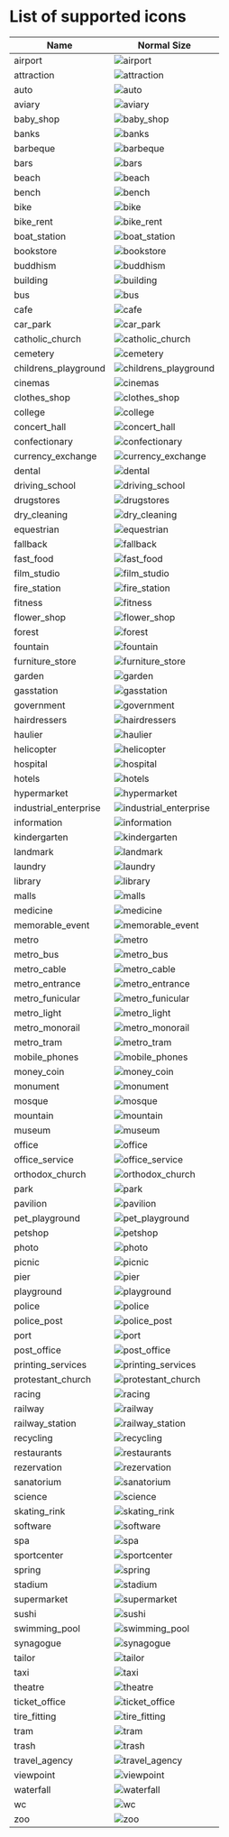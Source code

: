 <!-- Don't edit manually. Generated by script: ./tools/icons/generate-docs.ts -->

# List of supported icons

| Name                  | Normal Size                                                            |
| --------------------- | ---------------------------------------------------------------------- |
| airport               | ![airport](../static/icons/airport_24.svg)                             |
| attraction            | ![attraction](../static/icons/attraction_24.svg)                       |
| auto                  | ![auto](../static/icons/auto_24.svg)                                   |
| aviary                | ![aviary](../static/icons/aviary_24.svg)                               |
| baby_shop             | ![baby_shop](../static/icons/baby_shop_24.svg)                         |
| banks                 | ![banks](../static/icons/banks_24.svg)                                 |
| barbeque              | ![barbeque](../static/icons/barbeque_24.svg)                           |
| bars                  | ![bars](../static/icons/bars_24.svg)                                   |
| beach                 | ![beach](../static/icons/beach_24.svg)                                 |
| bench                 | ![bench](../static/icons/bench_24.svg)                                 |
| bike                  | ![bike](../static/icons/bike_24.svg)                                   |
| bike_rent             | ![bike_rent](../static/icons/bike_rent_24.svg)                         |
| boat_station          | ![boat_station](../static/icons/boat_station_24.svg)                   |
| bookstore             | ![bookstore](../static/icons/bookstore_24.svg)                         |
| buddhism              | ![buddhism](../static/icons/buddhism_24.svg)                           |
| building              | ![building](../static/icons/building_24.svg)                           |
| bus                   | ![bus](../static/icons/bus_24.svg)                                     |
| cafe                  | ![cafe](../static/icons/cafe_24.svg)                                   |
| car_park              | ![car_park](../static/icons/car_park_24.svg)                           |
| catholic_church       | ![catholic_church](../static/icons/catholic_church_24.svg)             |
| cemetery              | ![cemetery](../static/icons/cemetery_24.svg)                           |
| childrens_playground  | ![childrens_playground](../static/icons/childrens_playground_24.svg)   |
| cinemas               | ![cinemas](../static/icons/cinemas_24.svg)                             |
| clothes_shop          | ![clothes_shop](../static/icons/clothes_shop_24.svg)                   |
| college               | ![college](../static/icons/college_24.svg)                             |
| concert_hall          | ![concert_hall](../static/icons/concert_hall_24.svg)                   |
| confectionary         | ![confectionary](../static/icons/confectionary_24.svg)                 |
| currency_exchange     | ![currency_exchange](../static/icons/currency_exchange_24.svg)         |
| dental                | ![dental](../static/icons/dental_24.svg)                               |
| driving_school        | ![driving_school](../static/icons/driving_school_24.svg)               |
| drugstores            | ![drugstores](../static/icons/drugstores_24.svg)                       |
| dry_cleaning          | ![dry_cleaning](../static/icons/dry_cleaning_24.svg)                   |
| equestrian            | ![equestrian](../static/icons/equestrian_24.svg)                       |
| fallback              | ![fallback](../static/icons/fallback_24.svg)                           |
| fast_food             | ![fast_food](../static/icons/fast_food_24.svg)                         |
| film_studio           | ![film_studio](../static/icons/film_studio_24.svg)                     |
| fire_station          | ![fire_station](../static/icons/fire_station_24.svg)                   |
| fitness               | ![fitness](../static/icons/fitness_24.svg)                             |
| flower_shop           | ![flower_shop](../static/icons/flower_shop_24.svg)                     |
| forest                | ![forest](../static/icons/forest_24.svg)                               |
| fountain              | ![fountain](../static/icons/fountain_24.svg)                           |
| furniture_store       | ![furniture_store](../static/icons/furniture_store_24.svg)             |
| garden                | ![garden](../static/icons/garden_24.svg)                               |
| gasstation            | ![gasstation](../static/icons/gasstation_24.svg)                       |
| government            | ![government](../static/icons/government_24.svg)                       |
| hairdressers          | ![hairdressers](../static/icons/hairdressers_24.svg)                   |
| haulier               | ![haulier](../static/icons/haulier_24.svg)                             |
| helicopter            | ![helicopter](../static/icons/helicopter_24.svg)                       |
| hospital              | ![hospital](../static/icons/hospital_24.svg)                           |
| hotels                | ![hotels](../static/icons/hotels_24.svg)                               |
| hypermarket           | ![hypermarket](../static/icons/hypermarket_24.svg)                     |
| industrial_enterprise | ![industrial_enterprise](../static/icons/industrial_enterprise_24.svg) |
| information           | ![information](../static/icons/information_24.svg)                     |
| kindergarten          | ![kindergarten](../static/icons/kindergarten_24.svg)                   |
| landmark              | ![landmark](../static/icons/landmark_24.svg)                           |
| laundry               | ![laundry](../static/icons/laundry_24.svg)                             |
| library               | ![library](../static/icons/library_24.svg)                             |
| malls                 | ![malls](../static/icons/malls_24.svg)                                 |
| medicine              | ![medicine](../static/icons/medicine_24.svg)                           |
| memorable_event       | ![memorable_event](../static/icons/memorable_event_24.svg)             |
| metro                 | ![metro](../static/icons/metro_24.svg)                                 |
| metro_bus             | ![metro_bus](../static/icons/metro_bus_24.svg)                         |
| metro_cable           | ![metro_cable](../static/icons/metro_cable_24.svg)                     |
| metro_entrance        | ![metro_entrance](../static/icons/metro_entrance_24.svg)               |
| metro_funicular       | ![metro_funicular](../static/icons/metro_funicular_24.svg)             |
| metro_light           | ![metro_light](../static/icons/metro_light_24.svg)                     |
| metro_monorail        | ![metro_monorail](../static/icons/metro_monorail_24.svg)               |
| metro_tram            | ![metro_tram](../static/icons/metro_tram_24.svg)                       |
| mobile_phones         | ![mobile_phones](../static/icons/mobile_phones_24.svg)                 |
| money_coin            | ![money_coin](../static/icons/money_coin_24.svg)                       |
| monument              | ![monument](../static/icons/monument_24.svg)                           |
| mosque                | ![mosque](../static/icons/mosque_24.svg)                               |
| mountain              | ![mountain](../static/icons/mountain_24.svg)                           |
| museum                | ![museum](../static/icons/museum_24.svg)                               |
| office                | ![office](../static/icons/office_24.svg)                               |
| office_service        | ![office_service](../static/icons/office_service_24.svg)               |
| orthodox_church       | ![orthodox_church](../static/icons/orthodox_church_24.svg)             |
| park                  | ![park](../static/icons/park_24.svg)                                   |
| pavilion              | ![pavilion](../static/icons/pavilion_24.svg)                           |
| pet_playground        | ![pet_playground](../static/icons/pet_playground_24.svg)               |
| petshop               | ![petshop](../static/icons/petshop_24.svg)                             |
| photo                 | ![photo](../static/icons/photo_24.svg)                                 |
| picnic                | ![picnic](../static/icons/picnic_24.svg)                               |
| pier                  | ![pier](../static/icons/pier_24.svg)                                   |
| playground            | ![playground](../static/icons/playground_24.svg)                       |
| police                | ![police](../static/icons/police_24.svg)                               |
| police_post           | ![police_post](../static/icons/police_post_24.svg)                     |
| port                  | ![port](../static/icons/port_24.svg)                                   |
| post_office           | ![post_office](../static/icons/post_office_24.svg)                     |
| printing_services     | ![printing_services](../static/icons/printing_services_24.svg)         |
| protestant_church     | ![protestant_church](../static/icons/protestant_church_24.svg)         |
| racing                | ![racing](../static/icons/racing_24.svg)                               |
| railway               | ![railway](../static/icons/railway_24.svg)                             |
| railway_station       | ![railway_station](../static/icons/railway_station_24.svg)             |
| recycling             | ![recycling](../static/icons/recycling_24.svg)                         |
| restaurants           | ![restaurants](../static/icons/restaurants_24.svg)                     |
| rezervation           | ![rezervation](../static/icons/rezervation_24.svg)                     |
| sanatorium            | ![sanatorium](../static/icons/sanatorium_24.svg)                       |
| science               | ![science](../static/icons/science_24.svg)                             |
| skating_rink          | ![skating_rink](../static/icons/skating_rink_24.svg)                   |
| software              | ![software](../static/icons/software_24.svg)                           |
| spa                   | ![spa](../static/icons/spa_24.svg)                                     |
| sportcenter           | ![sportcenter](../static/icons/sportcenter_24.svg)                     |
| spring                | ![spring](../static/icons/spring_24.svg)                               |
| stadium               | ![stadium](../static/icons/stadium_24.svg)                             |
| supermarket           | ![supermarket](../static/icons/supermarket_24.svg)                     |
| sushi                 | ![sushi](../static/icons/sushi_24.svg)                                 |
| swimming_pool         | ![swimming_pool](../static/icons/swimming_pool_24.svg)                 |
| synagogue             | ![synagogue](../static/icons/synagogue_24.svg)                         |
| tailor                | ![tailor](../static/icons/tailor_24.svg)                               |
| taxi                  | ![taxi](../static/icons/taxi_24.svg)                                   |
| theatre               | ![theatre](../static/icons/theatre_24.svg)                             |
| ticket_office         | ![ticket_office](../static/icons/ticket_office_24.svg)                 |
| tire_fitting          | ![tire_fitting](../static/icons/tire_fitting_24.svg)                   |
| tram                  | ![tram](../static/icons/tram_24.svg)                                   |
| trash                 | ![trash](../static/icons/trash_24.svg)                                 |
| travel_agency         | ![travel_agency](../static/icons/travel_agency_24.svg)                 |
| viewpoint             | ![viewpoint](../static/icons/viewpoint_24.svg)                         |
| waterfall             | ![waterfall](../static/icons/waterfall_24.svg)                         |
| wc                    | ![wc](../static/icons/wc_24.svg)                                       |
| zoo                   | ![zoo](../static/icons/zoo_24.svg)                                     |
